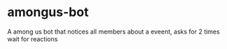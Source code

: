 # amongus-bot
A among us bot that notices all members about a eveent, asks for 2 times wait for reactions

